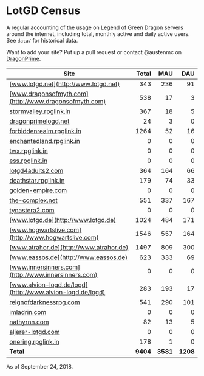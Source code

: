 # LotGD Census
A regular accounting of the usage on Legend of Green Dragon servers around the internet, including total, monthly active and daily active users. See `data/` for historical data.

Want to add your site? Put up a pull request or contact @austenmc on [DragonPrime](http://dragonprime.net).


Site | Total | MAU | DAU
--- | ---:| ---:| ---:
[www.lotgd.net](http://www.lotgd.net)|343|236|91
[www.dragonsofmyth.com](http://www.dragonsofmyth.com)|538|17|3
[stormvalley.rpglink.in](http://stormvalley.rpglink.in)|367|18|5
[dragonprimelogd.net](http://dragonprimelogd.net)|24|3|0
[forbiddenrealm.rpglink.in](http://forbiddenrealm.rpglink.in)|1264|52|16
[enchantedland.rpglink.in](http://enchantedland.rpglink.in)|0|0|0
[twx.rpglink.in](http://twx.rpglink.in)|0|0|0
[ess.rpglink.in](http://ess.rpglink.in)|0|0|0
[lotgd4adults2.com](http://lotgd4adults2.com)|364|164|66
[deathstar.rpglink.in](http://deathstar.rpglink.in)|179|74|33
[golden-empire.com](http://golden-empire.com)|0|0|0
[the-complex.net](http://the-complex.net)|551|337|167
[tynastera2.com](http://tynastera2.com)|0|0|0
[www.lotgd.de](http://www.lotgd.de)|1024|484|171
[www.hogwartslive.com](http://www.hogwartslive.com)|1546|557|164
[www.atrahor.de](http://www.atrahor.de)|1497|809|300
[www.eassos.de](http://www.eassos.de)|623|333|69
[www.innersinners.com](http://www.innersinners.com)|0|0|0
[www.alvion-logd.de/logd](http://www.alvion-logd.de/logd)|283|193|17
[reignofdarknessrpg.com](http://reignofdarknessrpg.com)|541|290|101
[imladrin.com](http://imladrin.com)|0|0|0
[nathyrnn.com](http://nathyrnn.com)|82|13|5
[aljerer-lotgd.com](http://aljerer-lotgd.com)|0|0|0
[onering.rpglink.in](http://onering.rpglink.in)|178|1|0
**Total**|**9404**|**3581**|**1208**

As of September 24, 2018.

